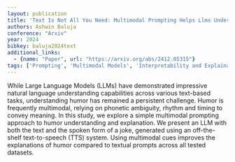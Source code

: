 ```yaml
---
layout: publication
title: 'Text Is Not All You Need: Multimodal Prompting Helps Llms Understand Humor'
authors: Ashwin Baluja
conference: "Arxiv"
year: 2024
bibkey: baluja2024text
additional_links:
  - {name: "Paper", url: "https://arxiv.org/abs/2412.05315"}
tags: ['Prompting', 'Multimodal Models', 'Interpretability and Explainability']
---
```

While Large Language Models (LLMs) have demonstrated impressive natural
language understanding capabilities across various text-based tasks,
understanding humor has remained a persistent challenge. Humor is frequently
multimodal, relying on phonetic ambiguity, rhythm and timing to convey meaning.
In this study, we explore a simple multimodal prompting approach to humor
understanding and explanation. We present an LLM with both the text and the
spoken form of a joke, generated using an off-the-shelf text-to-speech (TTS)
system. Using multimodal cues improves the explanations of humor compared to
textual prompts across all tested datasets.

